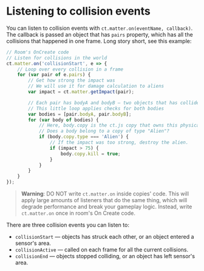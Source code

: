 # Listening to collision events

You can listen to collision events with `ct.matter.on(eventName, callback)`. The callback is passed an object that has `pairs` property, which has all the collisions that happened in one frame. Long story short, see this example:

```js
// Room's OnCreate code
// Listen for collisions in the world
ct.matter.on('collisionStart', e => {
    // Loop over every collision in a frame
    for (var pair of e.pairs) {
        // Get how strong the impact was
        // We will use it for damage calculation to aliens
        var impact = ct.matter.getImpact(pair);

        // Each pair has bodyA and bodyB — two objects that has collided.
        // This little loop applies checks for both bodies
        var bodies = [pair.bodyA, pair.bodyB];
        for (var body of bodies) {
            // Here, body.copy is the ct.js copy that owns this physical body.
            // Does a body belong to a copy of type "Alien"?
            if (body.copy.type === 'Alien') {
                // If the impact was too strong, destroy the alien.
                if (impact > 75) {
                    body.copy.kill = true;
                }
            }
        }
    }
});
```

> **Warning**: DO NOT write `ct.matter.on` inside copies' code. This will apply large amounts of listeners that do the same thing, which will degrade performance and break your gameplay logic. Instead, write `ct.matter.on` once in room's On Create code.

There are three collision events you can listen to:

* `collisionStart` — objects has struck each other, or an object entered a sensor's area.
* `collisionActive` — called on each frame for all the current collisions.
* `collisionEnd` — objects stopped colliding, or an object has left sensor's area.
